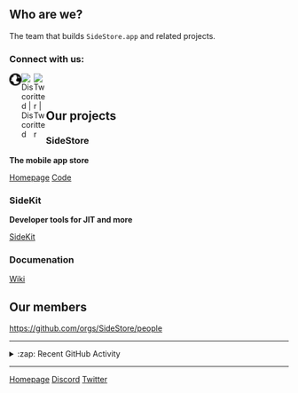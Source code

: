 <!-- 
Docs: How to use GitHub README and actions to auto-generate embedded content.
https://github.com/anuraghazra/github-readme-stats
https://www.youtube.com/watch?v=n6d4KHSKqGk
https://github.com/rahuldkjain/github-profile-readme-generator
 -->

## Who are we?

The team that builds `SideStore.app` and related projects.

### Connect with us:

<!--
[![Website](https://img.shields.io/website?label=sidestore.io&style=for-the-badge&url=https://sidestore.io)](https://sidestore.io)
[![Twitter Follow](https://img.shields.io/twitter/follow/sidestore_io?color=1DA1F2&logo=twitter&style=for-the-badge)](https://twitter.com/intent/follow?original_referer=https%3A%2F%2Fgithub.com%2Fsidestore&screen_name=sidestore)
[![GitHub Followers](https://img.shields.io/github/followers/sidestore?style=for-the-badge)]()
[![GitHub Sponsors](https://img.shields.io/github/sponsors/sidestore?style=for-the-badge
)]() 
-->

[<img align="left" alt="sidestore.io" width="22px" src="https://raw.githubusercontent.com/iconic/open-iconic/master/svg/globe.svg" />][website]
[<img align="left" alt="Discord | Discord" width="22px" src="https://cdn.jsdelivr.net/npm/simple-icons@v3/icons/discord.svg" />][discord]
[<img align="left" alt="Twitter | Twitter" width="22px" src="https://cdn.jsdelivr.net/npm/simple-icons@v3/icons/twitter.svg" />][twitter]

<br />
<br />

## Our projects

### SideStore

__The mobile app store__

[Homepage][website]
[Code][git.sidestore]

### SideKit

__Developer tools for JIT and more__

[SideKit][git.sidekit]

### Documenation

[Wiki][wiki]

## Our members

https://github.com/orgs/SideStore/people

---

<details>
  <summary>:zap: Recent GitHub Activity</summary>

<!--START_SECTION:activity-->
1. ❗️ Closed issue [#296](https://github.com/SideStore/SideStore/issues/296) in [SideStore/SideStore](https://github.com/SideStore/SideStore)
2. 🗣 Commented on [#296](https://github.com/SideStore/SideStore/issues/296) in [SideStore/SideStore](https://github.com/SideStore/SideStore)
3. ❗️ Opened issue [#296](https://github.com/SideStore/SideStore/issues/296) in [SideStore/SideStore](https://github.com/SideStore/SideStore)
4. 🗣 Commented on [#295](https://github.com/SideStore/SideStore/issues/295) in [SideStore/SideStore](https://github.com/SideStore/SideStore)
5. 🗣 Commented on [#292](https://github.com/SideStore/SideStore/issues/292) in [SideStore/SideStore](https://github.com/SideStore/SideStore)
6. 🗣 Commented on [#286](https://github.com/SideStore/SideStore/issues/286) in [SideStore/SideStore](https://github.com/SideStore/SideStore)
7. ❗️ Closed issue [#286](https://github.com/SideStore/SideStore/issues/286) in [SideStore/SideStore](https://github.com/SideStore/SideStore)
8. 🗣 Commented on [#292](https://github.com/SideStore/SideStore/issues/292) in [SideStore/SideStore](https://github.com/SideStore/SideStore)
9. ❗️ Closed issue [#295](https://github.com/SideStore/SideStore/issues/295) in [SideStore/SideStore](https://github.com/SideStore/SideStore)
10. 🗣 Commented on [#295](https://github.com/SideStore/SideStore/issues/295) in [SideStore/SideStore](https://github.com/SideStore/SideStore)
11. ❗️ Opened issue [#295](https://github.com/SideStore/SideStore/issues/295) in [SideStore/SideStore](https://github.com/SideStore/SideStore)
12. 🗣 Commented on [#292](https://github.com/SideStore/SideStore/issues/292) in [SideStore/SideStore](https://github.com/SideStore/SideStore)
13. 🗣 Commented on [#86](https://github.com/SideStore/SideStore/issues/86) in [SideStore/SideStore](https://github.com/SideStore/SideStore)
14. ❗️ Closed issue [#92](https://github.com/SideStore/SideStore/issues/92) in [SideStore/SideStore](https://github.com/SideStore/SideStore)
15. 🗣 Commented on [#92](https://github.com/SideStore/SideStore/issues/92) in [SideStore/SideStore](https://github.com/SideStore/SideStore)
16. ❗️ Closed issue [#106](https://github.com/SideStore/SideStore/issues/106) in [SideStore/SideStore](https://github.com/SideStore/SideStore)
17. 🗣 Commented on [#106](https://github.com/SideStore/SideStore/issues/106) in [SideStore/SideStore](https://github.com/SideStore/SideStore)
18. ❗️ Closed issue [#130](https://github.com/SideStore/SideStore/issues/130) in [SideStore/SideStore](https://github.com/SideStore/SideStore)
19. 🗣 Commented on [#130](https://github.com/SideStore/SideStore/issues/130) in [SideStore/SideStore](https://github.com/SideStore/SideStore)
20. ❗️ Closed issue [#135](https://github.com/SideStore/SideStore/issues/135) in [SideStore/SideStore](https://github.com/SideStore/SideStore)
<!--END_SECTION:activity-->

</details>

---

[Homepage][patreon] [Discord][discord] [Twitter][twitter]

<!--
- [Patreon][patreon]
- [OpenCollective][opencollective]
- [YouTube][youtube]
-->

[website]: https://sidestore.io
[wiki]: https://wiki.sidestore.io
[twitter]: https://twitter.com/sidestore_io
[discord]: https://discord.gg/CacsuuzsBq
[youtube]: https://youtube.com/TODO
[patreon]: https://www.patreon.com/SideStore
[opencollective]: https://opencollective.com/TODO
[git.sidestore]: https://github.com/SideStore/SideStore/
[git.sidekit]: https://github.com/SideStore/SideKit


